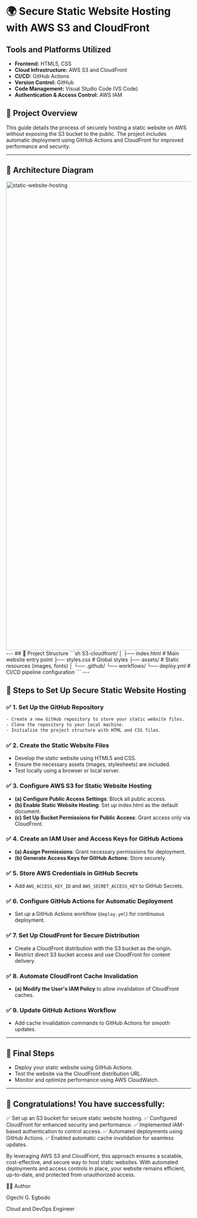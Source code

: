 # 🌍 Secure Static Website Hosting with AWS S3 and CloudFront

## Tools and Platforms Utilized
- **Frontend:** HTML5, CSS
- **Cloud Infrastructure:** AWS S3 and CloudFront
- **CI/CD:** GitHub Actions
- **Version Control:** GitHub
- **Code Management:** Visual Studio Code (VS Code)
- **Authentication & Access Control:** AWS IAM

## 📌 Project Overview 
This guide details the process of securely hosting a static website on AWS without exposing the S3 bucket to the public. The project includes automatic deployment using GitHub Actions and CloudFront for improved performance and security.

---
## 📐 Architecture Diagram
<img width="1276" alt="static-website-hosting" src="https://github.com/Trivancee/AWS-S3-Cloudfront-Hosting/issues/1#issue-2967440798" /> 
---
## 📂 Project Structure
```sh
S3-cloudfront/
│
├── index.html              # Main website entry point
├── styles.css              # Global styles
├── assets/                 # Static resources (images, fonts)
│
└── .github/
    └── workflows/
        └── deploy.yml      # CI/CD pipeline configuration
```
---

## 🔧 Steps to Set Up Secure Static Website Hosting

### ✅ **1. Set Up the GitHub Repository**
```sh
- Create a new GitHub repository to store your static website files.
- Clone the repository to your local machine.
- Initialize the project structure with HTML and CSS files.
```

### ✅ **2. Create the Static Website Files**
- Develop the static website using HTML5 and CSS.
- Ensure the necessary assets (images, stylesheets) are included.
- Test locally using a browser or local server.

### ✅ **3. Configure AWS S3 for Static Website Hosting**
- **(a) Configure Public Access Settings**: Block all public access.
- **(b) Enable Static Website Hosting**: Set up index.html as the default document.
- **(c) Set Up Bucket Permissions for Public Access**: Grant access only via CloudFront.

### ✅ **4. Create an IAM User and Access Keys for GitHub Actions**
- **(a) Assign Permissions**: Grant necessary permissions for deployment.
- **(b) Generate Access Keys for GitHub Actions**: Store securely.

### ✅ **5. Store AWS Credentials in GitHub Secrets**
- Add `AWS_ACCESS_KEY_ID` and `AWS_SECRET_ACCESS_KEY` to GitHub Secrets.

### ✅ **6. Configure GitHub Actions for Automatic Deployment**
- Set up a GitHub Actions workflow (`deploy.yml`) for continuous deployment.

### ✅ **7. Set Up CloudFront for Secure Distribution**
- Create a CloudFront distribution with the S3 bucket as the origin.
- Restrict direct S3 bucket access and use CloudFront for content delivery.

### ✅ **8. Automate CloudFront Cache Invalidation**
- **(a) Modify the User's IAM Policy** to allow invalidation of CloudFront caches.

### ✅ **9. Update GitHub Actions Workflow**
- Add cache invalidation commands to GitHub Actions for smooth updates.

---

## 📢 **Final Steps**
- Deploy your static website using GitHub Actions.
- Test the website via the CloudFront distribution URL.
- Monitor and optimize performance using AWS CloudWatch.

---

## 🎉 Congratulations! You have successfully:
✅ Set up an S3 bucket for secure static website hosting.
✅ Configured CloudFront for enhanced security and performance.
✅ Implemented IAM-based authentication to control access.
✅ Automated deployments using GitHub Actions.
✅ Enabled automatic cache invalidation for seamless updates.

By leveraging AWS S3 and CloudFront, this approach ensures a scalable, cost-effective, and secure way to host static websites. With automated deployments and access controls in place, your website remains efficient, up-to-date, and protected from unauthorized access.

👩‍💻 Author

Ogechi G. Egbodo

Cloud and DevOps Engineer
